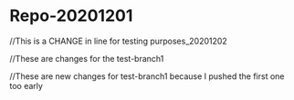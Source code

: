 # Repo-20201201


//This is a CHANGE in line for testing purposes_20201202

//These are changes for the test-branch1 

//These are new changes for test-branch1 because I pushed the first one too early